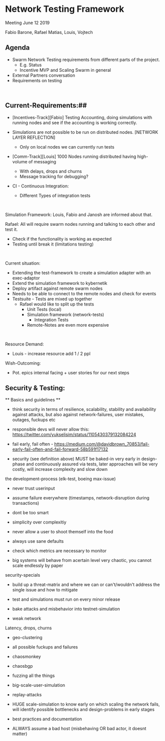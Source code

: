 # Network Testing Framework #

Meeting June 12 2019

Fabio Barone, Rafael Matias, Louis, Vojtech


## Agenda ##

* Swarm Network Testing requirements from different parts of the project. 
  * E.g. Status
  * Incentive MVP and Scaling Swarm in general
* External Partners conversation
* Requirements on testing

 

## Current-Requirements:##

* [Incentives-Track][Fabio] Testing Accounting, doing simulations with running nodes and see if the accounting is working correctly. 

* Simulations are not possible to be run on distributed nodes. [NETWORK LAYER REFLECTION]
  * Only on local nodes we can currently run tests

* [Comm-Track][Louis] 1000 Nodes running distributed having high-volume of messaging
  * With delays, drops and churns
  * Message tracking for debugging?

* CI - Continuous Integration:
  * Different Types of integration tests

 

Simulation Framework: Louis, Fabio and Janosh are informed about that.
 

Rafael: All will require swarm nodes running and talking to each other and test it.
* Check if the functionality is working as expected
* Testing until break it (limitations testing)

 

Current situation:

* Extending the test-framework to create a simulation adapter with an exec-adaptor
* Extend the simulation framework to kybernetik
* Deploy artifact against remote swarm nodes
* Needs to be able to connect to the remote nodes and check for events
* Testsuite - Tests are mixed up together
  * Rafael would like to split up the tests
    * Unit Tests (local)
    * Simulation framework (network-tests)
      * Integration Tests
    * Remote-Notes are even more expensive

 

Resource Demand:
* Louis - increase resource add 1 / 2 ppl


Wish-Outcoming: 
* Pot. epics internal facing + user stories for our next steps 



## Security & Testing: ##
** Basics and guidelines **


- think security in terms of resilience, scalability, stability and availability against attacks, but also against network-failures, user mistakes, outages, fuckups etc

- responsible devs will never allow this: https://twitter.com/yukselisim/status/1105430379132084224

- fail early, fail often - https://medium.com/@davidbrown_70853/fail-early-fail-often-and-fail-forward-58b591f17132

- security (see definition above) MUST be baked-in very early in design-phase and continuously assured via tests, later approaches will be very costly, will increase complexity and slow down

the development-process (elk-test, boeing max-issue)

- never trust userinput

- assume failure everywhere (timestamps, network-disruption during transactions)

- dont be too smart

- simplicity over complexitiy

- never allow a user to shoot themself into the food

- always use sane defaults

- check which metrics are necessary to monitor

- big systems will behave from acertain level very chaotic, you cannot scale endlessly by paper



security-specials


- build up a threat-matrix and where we can or can't/wouldn't address the single issue and how to mitigate

- test and simulations must run on every minor release

- bake attacks and misbehavior into testnet-simulation

- weak network

Latency, drops, churns

- geo-clustering

- all possible fuckups and failures

- chaosmonkey

- chaosbgp

- fuzzing all the things

- big-scale-user-simulation

- replay-attacks

- HUGE scale-simulation to know early on which scaling the network fails, will identify possible bottlenecks and design-problems in early stages

- best practices and documentation

- ALWAYS assume a bad host (misbehaving OR bad actor, it doesnt matter)
